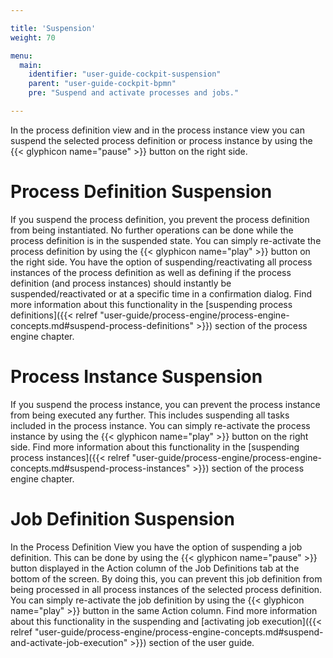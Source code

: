 ```yaml
---

title: 'Suspension'
weight: 70

menu:
  main:
    identifier: "user-guide-cockpit-suspension"
    parent: "user-guide-cockpit-bpmn"
    pre: "Suspend and activate processes and jobs."

---
```


In the process definition view and in the process instance view you can suspend the selected process definition or process instance by using the {{< glyphicon name="pause" >}} button on the right side.

# Process Definition Suspension

If you suspend the process definition, you prevent the process definition from being instantiated. No further operations can be done while the process definition is in the suspended state. You can simply re-activate the process definition by using the {{< glyphicon name="play" >}} button on the right side. You have the option of suspending/reactivating all process instances of the process definition as well as defining if the process definition (and process instances) should instantly be suspended/reactivated or at a specific time in a confirmation dialog. Find more information about this functionality in the [suspending process definitions]({{< relref "user-guide/process-engine/process-engine-concepts.md#suspend-process-definitions" >}}) section of the process engine chapter.


# Process Instance Suspension

If you suspend the process instance, you can prevent the process instance from being executed any further. This includes suspending all tasks included in the process instance. You can simply re-activate the process instance by using the {{< glyphicon name="play" >}} button on the right side. Find more information about this functionality in the [suspending process instances]({{< relref "user-guide/process-engine/process-engine-concepts.md#suspend-process-instances" >}}) section of the process engine chapter.


# Job Definition Suspension

In the Process Definition View you have the option of suspending a job definition. This can be done by using the {{< glyphicon name="pause" >}} button displayed in the Action column of the Job Definitions tab at the bottom of the screen. By doing this, you can prevent this job definition from being processed in all process instances of the selected process definition. You can simply re-activate the job definition by using the {{< glyphicon name="play" >}} button in the same Action column. Find more information about this functionality in the suspending and [activating job execution]({{< relref "user-guide/process-engine/process-engine-concepts.md#suspend-and-activate-job-execution" >}}) section of the user guide.
